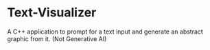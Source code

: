 # Text-Visualizer
A C++ application to prompt for a text input and generate an abstract graphic from it. (Not Generative AI)
